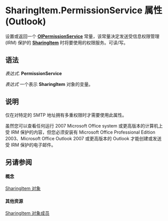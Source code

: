 
# SharingItem.PermissionService 属性 (Outlook)

设置或返回一个  **[OlPermissionService](df5e5041-7303-e042-0821-a73c11d68db7.md)** 常量，该常量决定发送受信息权限管理 (IRM) 保护的 **[SharingItem](63dd3451-44f3-7cc4-c6e2-7dad5835a7d2.md)** 时将要使用的权限服务。可读/写。


## 语法

 _表达式_. **PermissionService**

 _表达式_ 一个表示 **SharingItem** 对象的变量。


## 说明

仅在对特定的 SMTP 地址拥有多重权限时才需要使用此属性。

虽然您可以查看任何运行 2007 Microsoft Office system 或更高版本的计算机上受 IRM 保护的内容，但您必须安装有 Microsoft Office Professional Edition 2003、Microsoft Office Outlook 2007 或更高版本的 Outlook 才能创建或发送受 IRM 保护的电子邮件。


## 另请参阅


#### 概念


[SharingItem 对象](63dd3451-44f3-7cc4-c6e2-7dad5835a7d2.md)
#### 其他资源


[SharingItem 对象成员](719ad60e-2242-2c54-778f-006b61690389.md)